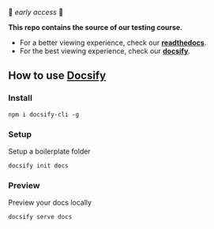 🚧 *early access* 🚧

**This repo contains the source of our testing course.**

- For a better viewing experience, check our [**readthedocs**](https://start-testing.readthedocs.io/en/master/).
- For the best viewing experience, check our [**docsify**](https://docsify.js.org/#/).





## How to use [Docsify](https://github.com/QingWei-Li/docsify/)

### Install

```shell
npm i docsify-cli -g
```

### Setup

Setup a boilerplate folder

```shell
docsify init docs
```

### Preview

Preview your docs locally

```shell
docsify serve docs
```
